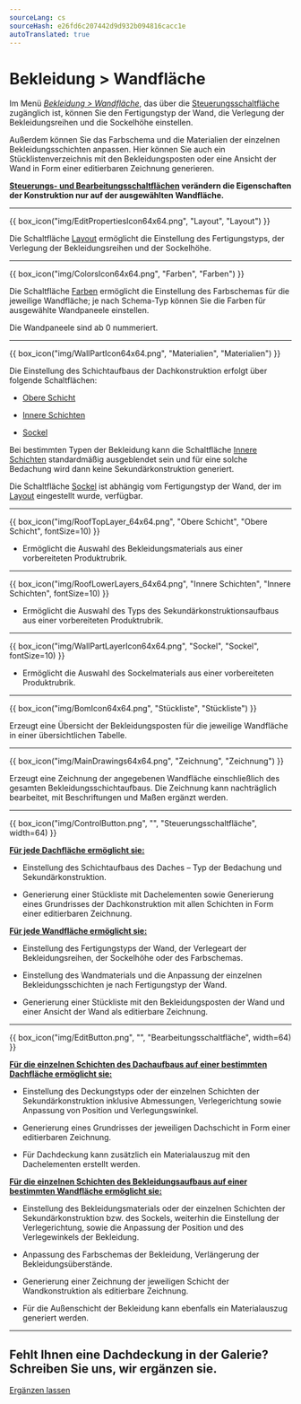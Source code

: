 ```yaml
---
sourceLang: cs
sourceHash: e26fd6c207442d9d932b094816cacc1e
autoTranslated: true
---
```


# Bekleidung &gt; Wandfläche
<p>Im Menü <u><i>Bekleidung &gt; Wandfläche</i></u>, das über die <u>Steuerungsschaltfläche</u> zugänglich ist, können Sie den Fertigungstyp der Wand, die Verlegung der Bekleidungsreihen und die Sockelhöhe einstellen.</p>
<p>Außerdem können Sie das Farbschema und die Materialien der einzelnen Bekleidungsschichten anpassen. Hier können Sie auch ein Stücklistenverzeichnis mit den Bekleidungsposten oder eine Ansicht der Wand in Form einer editierbaren Zeichnung generieren.</p>
<p><b><u>Steuerungs- und Bearbeitungsschaltflächen</u> verändern die Eigenschaften der Konstruktion nur auf der ausgewählten Wandfläche.</b></p>

<hr class="main"> <!-- Vodorovná čára jako oddělovač sekce -->

<p>
{{ box_icon("img/EditPropertiesIcon64x64.png", "Layout", "Layout") }}
</p>
<p>Die Schaltfläche <u>Layout</u> ermöglicht die Einstellung des Fertigungstyps, der Verlegung der Bekleidungsreihen und der Sockelhöhe.</p>

<hr class="main"> <!-- Vodorovná čára jako oddělovač sekce -->

<p>
{{ box_icon("img/ColorsIcon64x64.png", "Farben", "Farben") }}
</p>
<p>Die Schaltfläche <u>Farben</u> ermöglicht die Einstellung des Farbschemas für die jeweilige Wandfläche; je nach Schema-Typ können Sie die Farben für ausgewählte Wandpaneele einstellen.</p>
<p>Die Wandpaneele sind ab 0 nummeriert.</p>

<hr class="main"> <!-- Vodorovná čára jako oddělovač sekce -->

{{ box_icon("img/WallPartIcon64x64.png", "Materialien", "Materialien") }}

<p>Die Einstellung des Schichtaufbaus der Dachkonstruktion erfolgt über folgende Schaltflächen:</p>

<ul>
  <li><p><u>Obere Schicht</u></p></li>
  <li><p><u>Innere Schichten</u></p></li>
  <li><p><u>Sockel</u></p></li>
</ul>

<p>
Bei bestimmten Typen der Bekleidung kann die Schaltfläche <u>Innere Schichten</u> standardmäßig ausgeblendet sein und für eine solche Bedachung wird dann keine Sekundärkonstruktion generiert.
</p>

<p>Die Schaltfläche <u>Sockel</u> ist abhängig vom Fertigungstyp der Wand, der im <u>Layout</u> eingestellt wurde, verfügbar.</p>

<hr> <!-- Vodorovná čára jako oddělovač sekce -->

{{ box_icon("img/RoofTopLayer_64x64.png", "Obere Schicht", "Obere Schicht", fontSize=10) }}
<ul>
  <li><p>Ermöglicht die Auswahl des Bekleidungsmaterials aus einer vorbereiteten Produktrubrik.</p></li>
</ul>

<hr> <!-- Vodorovná čára jako oddělovač sekce -->

{{ box_icon("img/RoofLowerLayers_64x64.png", "Innere Schichten", "Innere Schichten", fontSize=10) }}
<ul>
  <li><p>Ermöglicht die Auswahl des Typs des Sekundärkonstruktionsaufbaus aus einer vorbereiteten Produktrubrik.</p></li>
</ul>

<hr> <!-- Vodorovná čára jako oddělovač sekce -->

{{ box_icon("img/WallPartLayerIcon64x64.png", "Sockel", "Sockel", fontSize=10) }}
<ul>
  <li><p>Ermöglicht die Auswahl des Sockelmaterials aus einer vorbereiteten Produktrubrik.</p></li>
</ul>

<hr class="main"> <!-- Vodorovná čára jako oddělovač sekce -->

<p>
{{ box_icon("img/BomIcon64x64.png", "Stückliste", "Stückliste") }}
</p>
<p>Erzeugt eine Übersicht der Bekleidungsposten für die jeweilige Wandfläche in einer übersichtlichen Tabelle.</p>

<hr class="main"> <!-- Vodorovná čára jako oddělovač sekce -->

<p>
{{ box_icon("img/MainDrawings64x64.png", "Zeichnung", "Zeichnung") }}
</p>
<p>Erzeugt eine Zeichnung der angegebenen Wandfläche einschließlich des gesamten Bekleidungsschichtaufbaus. Die Zeichnung kann nachträglich bearbeitet, mit Beschriftungen und Maßen ergänzt werden.</p>

<hr class="main"> <!-- Vodorovná čára jako oddělovač sekce -->

<p>
{{ box_icon("img/ControlButton.png", "", "Steuerungsschaltfläche", width=64) }}
</p>

<p><b><u>Für jede Dachfläche ermöglicht sie:</u></b></p>
<ul>
  <li><p>Einstellung des Schichtaufbaus des Daches – Typ der Bedachung und Sekundärkonstruktion.</p></li>
  <li><p>Generierung einer Stückliste mit Dachelementen sowie Generierung eines Grundrisses der Dachkonstruktion mit allen Schichten in Form einer editierbaren Zeichnung.</p></li>
</ul>

<p><b><u>Für jede Wandfläche ermöglicht sie:</u></b></p>
<ul>
<li><p>Einstellung des Fertigungstyps der Wand, der Verlegeart der Bekleidungsreihen, der Sockelhöhe oder des Farbschemas.</p></li>
<li><p>Einstellung des Wandmaterials und die Anpassung der einzelnen Bekleidungsschichten je nach Fertigungstyp der Wand.</p></li>
<li><p>Generierung einer Stückliste mit den Bekleidungsposten der Wand und einer Ansicht der Wand als editierbare Zeichnung.</p></li>
</ul>

<hr class="main"> <!-- Vodorovná čára jako oddělovač sekce -->

<p>
{{ box_icon("img/EditButton.png", "", "Bearbeitungsschaltfläche", width=64) }}
</p>

<p><b><u>Für die einzelnen Schichten des Dachaufbaus auf einer bestimmten Dachfläche ermöglicht sie:</u></b></p>
<ul>
  <li><p>Einstellung des Deckungstyps oder der einzelnen Schichten der Sekundärkonstruktion inklusive Abmessungen, Verlegerichtung sowie Anpassung von Position und Verlegungswinkel.</p></li>
  <li><p>Generierung eines Grundrisses der jeweiligen Dachschicht in Form einer editierbaren Zeichnung.</p></li>
  <li><p>Für Dachdeckung kann zusätzlich ein Materialauszug mit den Dachelementen erstellt werden.</p></li>
</ul>

<p><b><u>Für die einzelnen Schichten des Bekleidungsaufbaus auf einer bestimmten Wandfläche ermöglicht sie:</u></b></p>
<ul>
<li><p>Einstellung des Bekleidungsmaterials oder der einzelnen Schichten der Sekundärkonstruktion bzw. des Sockels, weiterhin die Einstellung der Verlegerichtung, sowie die Anpassung der Position und des Verlegewinkels der Bekleidung.</p></li>
<li><p>Anpassung des Farbschemas der Bekleidung, Verlängerung der Bekleidungsüberstände.</p></li> 
<li><p>Generierung einer Zeichnung der jeweiligen Schicht der Wandkonstruktion als editierbare Zeichnung.</p></li>
<li><p>Für die Außenschicht der Bekleidung kann ebenfalls ein Materialauszug generiert werden.</p></li>
</ul>

<hr class="main"> <!-- Vodorovná čára jako oddělovač sekce -->

<h2>Fehlt Ihnen eine Dachdeckung in der Galerie? Schreiben Sie uns, wir ergänzen sie.</h2>
<a href="mailto:jiri.podval@histruct.com?subject=Anfrage zum HiStruct Gebäudekonfigurator" class="btn">
  Ergänzen lassen
</a>

<!-- product: HiStruct Building Configurator -->